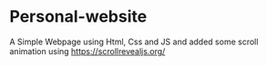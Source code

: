 # Personal-website
A Simple Webpage using Html, Css and JS and added some scroll animation using https://scrollrevealjs.org/
